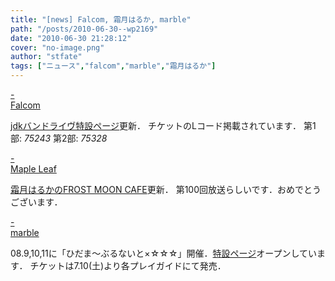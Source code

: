 ```yaml
---
title: "[news] Falcom, 霜月はるか, marble"
path: "/posts/2010-06-30--wp2169"
date: "2010-06-30 21:28:12"
cover: "no-image.png"
author: "stfate"
tags: ["ニュース","falcom","marble","霜月はるか"]
---
```


<style type="text/css">
<!--
p {white-space: pre-wrap};
-->
</style>

<a class="topics" href="http://www.falcom.com/jdk/index.html" target="_blank">- Falcom</a>
<div class="news"><a href="http://www.falcom.com/jdk/index.html">jdkバンドライヴ特設ページ</a>更新．
チケットのLコード掲載されています．
第1部: <em>75243</em> 第2部: <em>75328</em></div>

<a class="topics" href="http://shimotsukin.com/" target="_blank">- Maple Leaf</a>
<div class="news"><a href="http://www.timerocket.co.jp/fmc/">霜月はるかのFROST MOON CAFE</a>更新．
第100回放送らしいです．おめでとうございます．</div>

<a class="topics" href="http://www.lantis.jp/special/marble/hidamarble/" target="_blank">- marble</a>
<div class="news">08.9,10,11に「ひだま～ぶるないと×☆☆☆」開催．<a href="http://www.lantis.jp/special/marble/hidamarble/">特設ページ</a>オープンしています．
チケットは7.10(土)より各プレイガイドにて発売．</div>